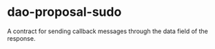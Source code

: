 # dao-proposal-sudo

A contract for sending callback messages through the data field of the response.
